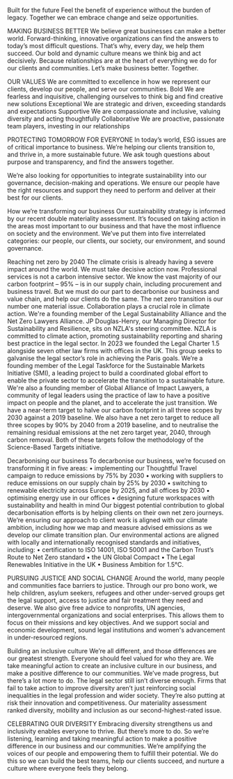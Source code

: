 Built for the future
Feel the benefit of experience without the burden of legacy. Together we can embrace change and seize opportunities.

MAKING BUSINESS BETTER
We believe great businesses can make a better world. Forward-thinking, innovative organizations can find the answers to today’s most difficult questions. That’s why, every day, we help them succeed. 
Our bold and dynamic culture means we think big and act decisively. Because relationships are at the heart of everything we do for our clients and communities.
Let’s make business better. Together.

OUR VALUES
We are committed to excellence in how we represent our clients, develop our people, and serve our communities.
Bold
We are fearless and inquisitive, challenging ourselves to think big and find creative new solutions
Exceptional
We are strategic and driven, exceeding standards and expectations
Supportive
We are compassionate and inclusive, valuing diversity and acting thoughtfully
Collaborative
We are proactive, passionate team players, investing in our relationships

PROTECTING TOMORROW FOR EVERYONE
In today’s world, ESG issues are of critical importance to business. We’re helping our clients transition to, and thrive in, a more sustainable future. We ask tough questions about purpose and transparency, and find the answers together.

We’re also looking for opportunities to integrate sustainability into our governance, decision-making and operations. We ensure our people have the right resources and support they need to perform and deliver at their best for our clients.

How we’re transforming our business
Our sustainability strategy is informed by our recent double materiality assessment. It’s focused on taking action in the areas most important to our business and that have the most influence on society and the environment. We’ve put them into five interrelated categories: our people, our clients, our society, our environment, and sound governance.

Reaching net zero by 2040
The climate crisis is already having a severe impact around the world. We must take decisive action now. Professional services is not a carbon intensive sector. We know the vast majority of our carbon footprint – 95% – is in our supply chain, including procurement and business travel. But we must do our part to decarbonise our business and value chain, and help our clients do the same. The net zero transition is our number one material issue.
Collaboration plays a crucial role in climate action. We're a founding member of the Legal Sustainability Alliance and the Net Zero Lawyers Alliance. JP Douglas-Henry, our Managing Director for Sustainability and Resilience, sits on NZLA's steering committee. NZLA is committed to climate action, promoting sustainability reporting and sharing best practice in the legal sector.
In 2023 we founded the Legal Charter 1.5 alongside seven other law firms with offices in the UK. This group seeks to galvanise the legal sector’s role in achieving the Paris goals.
We’re a founding member of the Legal Taskforce for the Sustainable Markets Initiative (SMI), a leading project to build a coordinated global effort to enable the private sector to accelerate the transition to a sustainable future.
We're also a founding member of Global Alliance of Impact Lawyers, a community of legal leaders using the practice of law to have a positive impact on people and the planet, and to accelerate the just transition.
We have a near-term target to halve our carbon footprint in all three scopes by 2030 against a 2019 baseline. We also have a net zero target to reduce all three scopes by 90% by 2040 from a 2019 baseline, and to neutralise the remaining residual emissions at the net zero target year, 2040, through carbon removal. Both of these targets follow the methodology of the Science-Based Targets initiative.

Decarbonising our business
To decarbonise our business, we’re focused on transforming it in five areas:
•	implementing our Thoughtful Travel campaign to reduce emissions by 75% by 2030
•	working with suppliers to reduce emissions on our supply chain by 25% by 2030
•	switching to renewable electricity across Europe by 2025, and all offices by 2030
•	optimising energy use in our offices
•	designing future workspaces with sustainability and health in mind
Our biggest potential contribution to global decarbonisation efforts is by helping clients on their own net zero journeys. We’re ensuring our approach to client work is aligned with our climate ambition, including how we map and measure advised emissions as we develop our climate transition plan. 
Our environmental actions are aligned with locally and internationally recognised standards and initiatives, including:
•	certification to ISO 14001, ISO 50001 and the Carbon Trust’s Route to Net Zero standard
•	the UN Global Compact
•	The Legal Renewables Initiative in the UK
•	Business Ambition for 1.5°C.

PURSUING JUSTICE AND SOCIAL CHANGE
Around the world, many people and communities face barriers to justice. Through our pro bono work, we help children, asylum seekers, refugees and other under-served groups get the legal support, access to justice and fair treatment they need and deserve. 
We also give free advice to nonprofits, UN agencies, intergovernmental organizations and social enterprises. This allows them to focus on their missions and key objectives. And we support social and economic development, sound legal institutions and women's advancement in under-resourced regions.

Building an inclusive culture
We’re all different, and those differences are our greatest strength. Everyone should feel valued for who they are. We take meaningful action to create an inclusive culture in our business, and make a positive difference to our communities. We’ve made progress, but there’s a lot more to do. The legal sector still isn’t diverse enough.
Firms that fail to take action to improve diversity aren’t just reinforcing social inequalities in the legal profession and wider society. They’re also putting at risk their innovation and competitiveness. Our materiality assessment ranked diversity, mobility and inclusion as our second-highest-rated issue.

CELEBRATING OUR DIVERSITY
Embracing diversity strengthens us and inclusivity enables everyone to thrive. But there’s more to do. So we’re listening, learning and taking meaningful action to make a positive difference in our business and our communities.
We’re amplifying the voices of our people and empowering them to fulfill their potential. We do this so we can build the best teams, help our clients succeed, and nurture a culture where everyone feels they belong.

